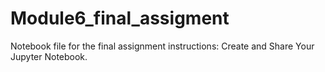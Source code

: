 # Module6_final_assigment
Notebook file for the final assignment instructions: Create and Share Your Jupyter Notebook. 
